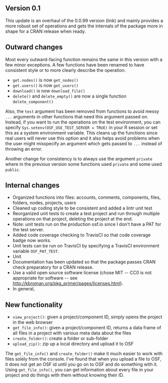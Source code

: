 Version 0.1
----------------------------------------------------------------------

This update is an overhaul of the 0.0.99 version (link) and mainly provides a more robust set of operations and gets the internals of the package more in shape for a CRAN release when ready.

## Outward changes

Most every outward-facing function remains the same in this version with a few minor exceptions. A few functions have been renamed to have consistent style or to more clearly describe the operation.

- `get.nodes()` is now `get_nodes()`
- `get.users()` is now `get_users()`
- `download()` is now `download_file()`
- `delete()` and `delete_empty()` are now a single function `delete_component()`

Also, the `test` argument has been removed from functions to avoid messy `...` arguments in other functions that need this argument passed on. Instead, if you want to run the operations on the test environment, you can specify `Sys.setenv(OSF_USE_TEST_SERVER = TRUE)` in your R session or set this as a system environment variable. This cleans up the functions since real users will never use this option and it also helps avoid problems when the user might misspecify an argument which gets passed to `...` instead of throwing an error.

Another change for consistency is to always use the argument `private` where in the previous version some functions used `private` and some used `public`.

## Internal changes

- Organized functions into files: accounts, comments, components, files, folders, nodes, projects, users
- Cleaned up coding style to be consistent and added a lintr unit test
- Reorganized unit tests to create a test project and run through multiple operations on that project, deleting the project at the end.
- Note: unit tests run on the production osf.io since I don't have a PAT for the test server.
- Added code coverage checking to TravisCI so that code coverage badge now works.
- Unit tests can be run on TravisCI by specifying a TravisCI environment variable `OSF_PAT_TEST`.
- Unit
- Documentation has been updated so that the package passes CRAN check preparatory for a CRAN release.
- Use a valid open source software license (chose MIT -- CC0 is not appropriate for software -- see http://kbroman.org/pkg_primer/pages/licenses.html).
- In general,

## New functionality

- `view_project()`: given a project/component ID, simply opens the project in the web browser
- `get_file_info()`: given a project/component ID, returns a data frame of all files in a project with various meta data about the files
- `create_folder()`: create a folder or sub-folder
- `upload_zip()`: zip up a local directory and upload it to OSF

The `get_file_info()` and `create_folder()` make it much easier to work with files solely from the console. I've found that when you upload a file to OSF, it does not get an OSF id until you go on to OSF and do something with it. Using `get_file_info()`, you can get information about every file in your project and do things with them without knowing their ID.
